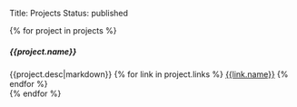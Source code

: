 Title: Projects
Status: published

{% for project in projects %}
<div class="card mb-3">
<div class="card-body">
 <h5 class="card-title">{{project.name}}</h5>
{{project.desc|markdown}}
{% for link in project.links %}
<a href="{{link.href}}" class="card-link">{{link.name}}</a>
{% endfor %}
</div>
</div>
{% endfor %}
